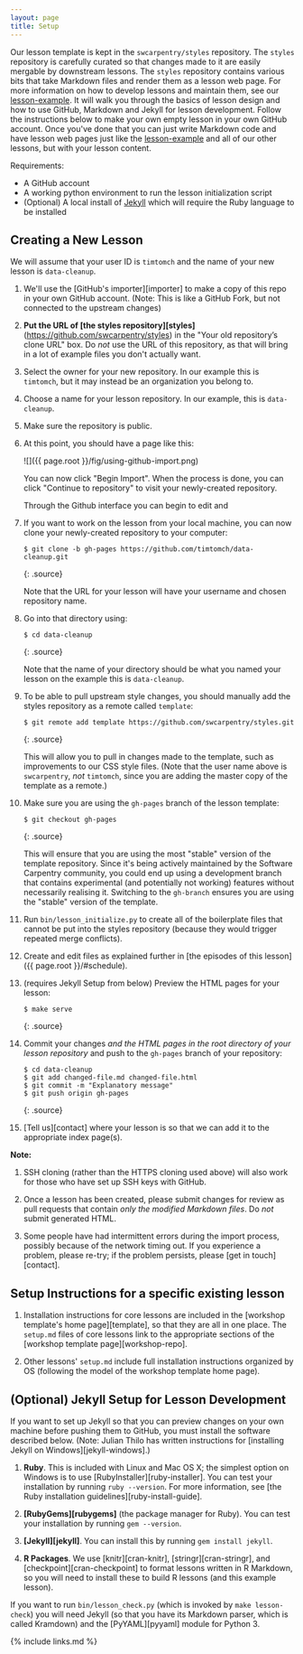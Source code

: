 ```yaml
---
layout: page
title: Setup
---
```


Our lesson template is kept in the `swcarpentry/styles` repository. The `styles` repository is carefully curated so that 
changes made to it are easily mergable by downstream lessons. The `styles` repository contains various 
bits that take Markdown files and render them as a lesson web page. For more information on how to develop 
lessons and maintain them, see our [lesson-example](https://swcarpentry.github.io/lesson-example/). It will walk you through the basics of lesson 
design and how to use GitHub, Markdown and Jekyll for lesson development. Follow the instructions below to make
your own empty lesson in your own GitHub account. Once you've done that you can just write Markdown code and have 
lesson web pages just like the [lesson-example](https://swcarpentry.github.io/lesson-example/) and all of our other lessons, but with your lesson content.

Requirements:
* A GitHub account
* A working python environment to run the lesson initialization script
* (Optional) A local install of [Jekyll](https://jekyllrb.com/) which will require the Ruby language to be installed

## Creating a New Lesson

We will assume that your user ID is `timtomch` and the name of your
new lesson is `data-cleanup`.

1.  We'll use the [GitHub's importer][importer] to make a copy of this repo in your own GitHub account.
(Note: This is like a GitHub Fork, but not connected to the upstream changes)

2.  **Put the URL of [the styles repository][styles]** (https://github.com/swcarpentry/styles) in the "Your 
    old repository’s clone URL" box.
    Do *not* use the URL of this repository,
    as that will bring in a lot of example files you don't actually want.

3.  Select the owner for your new repository.
    In our example this is `timtomch`,
    but it may instead be an organization you belong to.

4.  Choose a name for your lesson repository.
    In our example, this is `data-cleanup`.

5.  Make sure the repository is public.

6.  At this point, you should have a page like this:

    ![]({{ page.root }}/fig/using-github-import.png)

    You can now click "Begin Import".
    When the process is done,
    you can click "Continue to repository" to visit your newly-created repository.
    
    Through the Github interface you can begin to edit and 

7.  If you want to work on the lesson from your local machine, you can 
    now clone your newly-created repository to your computer:

    ~~~
    $ git clone -b gh-pages https://github.com/timtomch/data-cleanup.git
    ~~~
    {: .source}

    Note that the URL for your lesson will have your username and chosen repository name.

8.  Go into that directory using:

    ~~~
    $ cd data-cleanup
    ~~~
    {: .source}

    Note that the name of your directory should be what you named your lesson 
    on the example this is `data-cleanup`.

9. To be able to pull upstream style changes, you should manually add the 
     styles repository as a remote called `template`:

    ~~~
    $ git remote add template https://github.com/swcarpentry/styles.git
    ~~~
    {: .source}

    This will allow you to pull in changes made to the template,
    such as improvements to our CSS style files.
    (Note that the user name above is `swcarpentry`, *not* `timtomch`,
    since you are adding the master copy of the template as a remote.)

10. Make sure you are using the `gh-pages` branch of the lesson template:

    ~~~
    $ git checkout gh-pages
    ~~~
    {: .source}

	This will ensure that you are using the most "stable" version of the
	template repository. Since it's being actively maintained by the
	Software Carpentry community, you could end up using a development branch
	that contains experimental (and potentially not working) features without
	necessarily realising it. Switching to the `gh-branch` ensures you are
	using the "stable" version of the template.

11. Run `bin/lesson_initialize.py` to create all of the boilerplate files
    that cannot be put into the styles repository
    (because they would trigger repeated merge conflicts).

12. Create and edit files as explained further in [the episodes of this lesson]({{ page.root }}/#schedule).

13. (requires Jekyll Setup from below) Preview the HTML pages for your lesson:

    ~~~
    $ make serve
    ~~~
    {: .source}

14. Commit your changes *and the HTML pages in the root directory of
    your lesson repository* and push to the `gh-pages` branch of your
    repository:

    ~~~
    $ cd data-cleanup
    $ git add changed-file.md changed-file.html
    $ git commit -m "Explanatory message"
    $ git push origin gh-pages
    ~~~
    {: .source}

15. [Tell us][contact] where your lesson is so that we can add it to
    the appropriate index page(s).

**Note:**

1.  SSH cloning (rather than the HTTPS cloning used above)
    will also work for those who have set up SSH keys with GitHub.

2.  Once a lesson has been created, please submit changes
    for review as pull requests that contain *only the modified Markdown files*.
    Do *not* submit generated HTML.

3.  Some people have had intermittent errors during the import process,
    possibly because of the network timing out.
    If you experience a problem, please re-try;
    if the problem persists,
    please [get in touch][contact].


## Setup Instructions for a specific existing lesson

1.  Installation instructions for core lessons are included in
    the [workshop template's home page][template],
    so that they are all in one place.
    The `setup.md` files of core lessons link to
    the appropriate sections of the [workshop template page][workshop-repo].

2.  Other lessons' `setup.md` include full installation instructions organized by OS
    (following the model of the workshop template home page).

## (Optional) Jekyll Setup for Lesson Development

If you want to set up Jekyll
so that you can preview changes on your own machine before pushing them to GitHub,
you must install the software described below.
(Note: Julian Thilo has written instructions for
[installing Jekyll on Windows][jekyll-windows].)

1.  **Ruby**.
    This is included with Linux and Mac OS X;
    the simplest option on Windows is to use [RubyInstaller][ruby-installer].
    You can test your installation by running `ruby --version`.
    For more information,
    see [the Ruby installation guidelines][ruby-install-guide].

2.  **[RubyGems][rubygems]**
    (the package manager for Ruby).
    You can test your installation by running `gem --version`.

3.  **[Jekyll][jekyll]**.
    You can install this by running `gem install jekyll`.

4.  **R Packages**.
    We use [knitr][cran-knitr], [stringr][cran-stringr], and [checkpoint][cran-checkpoint]
    to format lessons written in R Markdown,
    so you will need to install these to build R lessons
    (and this example lesson).

If you want to run `bin/lesson_check.py` (which is invoked by `make lesson-check`)
you will need Jekyll (so that you have its Markdown parser, which is called Kramdown)
and the [PyYAML][pyyaml] module for Python 3.

{% include links.md %}



